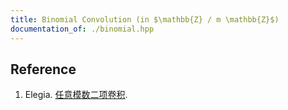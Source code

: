 ```yaml
---
title: Binomial Convolution (in $\mathbb{Z} / m \mathbb{Z}$)
documentation_of: ./binomial.hpp
---
```


## Reference

1. Elegia. [任意模数二项卷积](https://blog.csdn.net/EI_Captain/article/details/107456608).